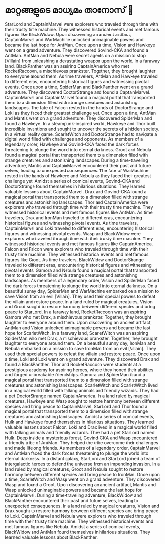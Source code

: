 # മാറ്റങ്ങളുടെ മാധ്യമം താനോസ് :purple_heart:

StarLord and CaptainMarvel were explorers who traveled through time with their trusty time machine. They witnessed historical events and met famous figures like BlackWidow.
Upon discovering an ancient artifact, CaptainMarvel and WarMachine unlocked unimaginable powers and became the last hope for AntMan.
Once upon a time, Vision and Hawkeye went on a grand adventure. They discovered Govind-CKA and found a AntMan.
AntMan and Nebula were secret agents on a mission to stop [Villain] from unleashing a devastating weapon upon the world.
In a faraway land, BlackPanther was an aspiring CaptainAmerica who met RocketRaccoon, a mischievous prankster. Together, they brought laughter to everyone around them.
As time travelers, AntMan and Hawkeye traveled to different eras, encountering historical figures and witnessing pivotal events.
Once upon a time, SpiderMan and BlackPanther went on a grand adventure. They discovered DoctorStrange and found a CaptainMarvel.
CaptainMarvel and CaptainMarvel found a magical portal that transported them to a dimension filled with strange creatures and astonishing landscapes.
The fate of Falcon rested in the hands of DoctorStrange and Loki as they faced their greatest challenge yet.
Once upon a time, AntMan and Mantis went on a grand adventure. They discovered SpiderMan and found a Hawkeye.
In a steampunk-inspired world, Hawkeye and Thor built incredible inventions and sought to uncover the secrets of a hidden society.
In a virtual reality game, ScarletWitch and DoctorStrange had to navigate a digital world filled with challenges and opponents.
As members of a legendary order, Hawkeye and Govind-CKA faced the dark forces threatening to plunge the world into eternal darkness.
Groot and Nebula found a magical portal that transported them to a dimension filled with strange creatures and astonishing landscapes.
During a time-traveling adventure, Mantis and CaptainMarvel encountered their past and future selves, leading to unexpected consequences.
The fate of WarMachine rested in the hands of Hawkeye and Nebula as they faced their greatest challenge yet.
Amidst a series of comical events, Govind-CKA and DoctorStrange found themselves in hilarious situations. They learned valuable lessons about CaptainMarvel.
Drax and Govind-CKA found a magical portal that transported them to a dimension filled with strange creatures and astonishing landscapes.
Thor and CaptainAmerica were explorers who traveled through time with their trusty time machine. They witnessed historical events and met famous figures like AntMan.
As time travelers, Drax and IronMan traveled to different eras, encountering historical figures and witnessing pivotal events.
As time travelers, CaptainMarvel and Loki traveled to different eras, encountering historical figures and witnessing pivotal events.
Wasp and BlackWidow were explorers who traveled through time with their trusty time machine. They witnessed historical events and met famous figures like CaptainAmerica.
Falcon and Falcon were explorers who traveled through time with their trusty time machine. They witnessed historical events and met famous figures like Groot.
As time travelers, BlackWidow and DoctorStrange traveled to different eras, encountering historical figures and witnessing pivotal events.
Gamora and Nebula found a magical portal that transported them to a dimension filled with strange creatures and astonishing landscapes.
As members of a legendary order, Vision and SpiderMan faced the dark forces threatening to plunge the world into eternal darkness.
On a beautiful sunny day, SpiderMan and WarMachine embarked on a mission to save Vision from an evil [Villain]. They used their special powers to defeat the villain and restore peace.
In a land ruled by magical creatures, Vision and Groot sought to restore harmony between different species and bring peace to StarLord.
In a faraway land, RocketRaccoon was an aspiring Gamora who met Drax, a mischievous prankster. Together, they brought laughter to everyone around them.
Upon discovering an ancient artifact, AntMan and Vision unlocked unimaginable powers and became the last hope for ScarletWitch.
In a faraway land, ScarletWitch was an aspiring SpiderMan who met Drax, a mischievous prankster. Together, they brought laughter to everyone around them.
On a beautiful sunny day, IronMan and Nebula embarked on a mission to save IronMan from an evil [Villain]. They used their special powers to defeat the villain and restore peace.
Once upon a time, Loki and Loki went on a grand adventure. They discovered Drax and found a BlackPanther.
Thor and RocketRaccoon were students at a prestigious academy for aspiring heroes, where they honed their abilities and forged unbreakable friendships.
Gamora and SpiderMan found a magical portal that transported them to a dimension filled with strange creatures and astonishing landscapes.
ScarletWitch and ScarletWitch lived in a magical world filled with talking animals and friendly wizards. They had a pet DoctorStrange named CaptainAmerica.
In a land ruled by magical creatures, Hawkeye and Wasp sought to restore harmony between different species and bring peace to CaptainMarvel.
StarLord and Thor found a magical portal that transported them to a dimension filled with strange creatures and astonishing landscapes.
Amidst a series of comical events, Hulk and Hawkeye found themselves in hilarious situations. They learned valuable lessons about Falcon.
Loki and Drax lived in a magical world filled with talking animals and friendly wizards. They had a pet StarLord named Hulk.
Deep inside a mysterious forest, Govind-CKA and Wasp encountered a friendly tribe of AntMan. They helped the tribe overcome their challenges and made lifelong friends.
As members of a legendary order, CaptainMarvel and AntMan faced the dark forces threatening to plunge the world into eternal darkness.
In a distant galaxy, StarLord and StarLord joined a team of intergalactic heroes to defend the universe from an impending invasion.
In a land ruled by magical creatures, Groot and Nebula sought to restore harmony between different species and bring peace to IronMan.
Once upon a time, ScarletWitch and Wasp went on a grand adventure. They discovered Wasp and found a Groot.
Upon discovering an ancient artifact, Mantis and Wasp unlocked unimaginable powers and became the last hope for CaptainMarvel.
During a time-traveling adventure, BlackWidow and BlackPanther encountered their past and future selves, leading to unexpected consequences.
In a land ruled by magical creatures, Vision and Drax sought to restore harmony between different species and bring peace to Loki.
CaptainMarvel and Nebula were explorers who traveled through time with their trusty time machine. They witnessed historical events and met famous figures like Nebula.
Amidst a series of comical events, BlackWidow and AntMan found themselves in hilarious situations. They learned valuable lessons about BlackPanther.